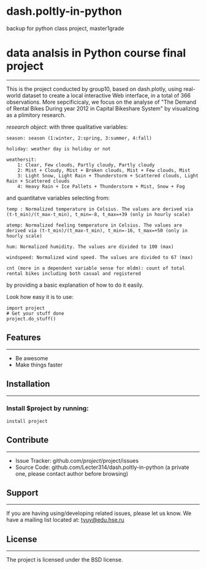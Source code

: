 # dash.poltly-in-python
backup for python class project, master1grade


# data analsis in Python course final project
-------


This is the project conducted by group10, based on dash.plotly, using real-world dataset to create a local interactive Web interface, in a total of 366 observations.
More sepcificicaly, we focus on the analyse of "The Demand of Rental Bikes During year 2012 in Capital Bikeshare System" by visualizing 
as a plimitory research.


*research object*:
with three qualitative variables:

    season: season (1:winter, 2:spring, 3:summer, 4:fall)

    holiday: weather day is holiday or not
    
    weathersit:
        1: Clear, Few clouds, Partly cloudy, Partly cloudy
        2: Mist + Cloudy, Mist + Broken clouds, Mist + Few clouds, Mist
        3: Light Snow, Light Rain + Thunderstorm + Scattered clouds, Light Rain + Scattered clouds
        4: Heavy Rain + Ice Pallets + Thunderstorm + Mist, Snow + Fog

and quantitatve variables selecting from:

    temp : Normalized temperature in Celsius. The values are derived via (t-t_min)/(t_max-t_min), t_min=-8, t_max=+39 (only in hourly scale)

    atemp: Normalized feeling temperature in Celsius. The values are derived via (t-t_min)/(t_max-t_min), t_min=-16, t_max=+50 (only in hourly scale)

    hum: Normalized humidity. The values are divided to 100 (max)

    windspeed: Normalized wind speed. The values are divided to 67 (max)

    cnt (more in a dependent variable sense for mldm): count of total rental bikes including both casual and registered

by providing a basic explanation of how to do it easily.

Look how easy it is to use:

    import project
    # Get your stuff done
    project.do_stuff()

## Features
-------

- Be awesome
- Make things faster

## Installation
-------

### Install $project by running:

    install project

## Contribute
-------

- Issue Tracker: github.com/$project/$project/issues
- Source Code: github.com/Lecter314/dash.poltly-in-python (a private one, please contact author before browsing)

## Support
-------

If you are having using/developing related issues, please let us know.
We have a mailing list located at: tyuy@edu.hse.ru

## License
-------

The project is licensed under the BSD license.
